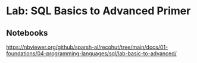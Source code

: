 # Lab: SQL Basics to Advanced Primer

## Notebooks

https://nbviewer.org/github/sparsh-ai/recohut/tree/main/docs/01-foundations/04-programming-languages/sql/lab-basic-to-advanced/
